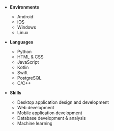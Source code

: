 - **Environments**
  - Android
  - iOS
  - Windows
  - Linux

- **Languages**
  - Python
  - HTML & CSS
  - JavaScript
  - Kotlin
  - Swift
  - PostgreSQL
  - C/C++

- **Skills**
  - Desktop application design and development
  - Web development
  - Mobile application development
  - Database development & analysis
  - Machine learning
